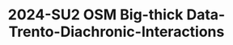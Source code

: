 ---
schema: default
title: 2024-SU2 OSM Big-thick Data-Trento-Diachronic-Interactions
organization: Unitn
notes: The SU2OSM big-thick data integrates the part of SmartUnitn2 (SU2) dataset with the OpenStreetMap (OSM) dataset from Geofabrik. The SU2 dataset contains the personal big-thick data of 158 university students over a period of four weeks, which generates a sequence of personal contexts. We extracted the massive real-world places in Trentino region from OSM dataset, building provides the Reference Context. The generated SU2OSM big-thick data totally represents 104,414 personal contexts of 158 university students, a reference context which contains 147 Trentino places, where 1955 personal contexts are unified in the reference context. We updated the SU2OSM data by adding fake years for dates to facilitate ease of use. Part of the SU2OSM data has been assigned new and more reasonable datatypes.
resources: 
  - name: Codebook
    url: >-
      https://datascientiafoundation.github.io/LivePeople-Documentation/codebooks/2024-OSM-Trento-timediaries.html
    format: html
  - name: Big-Thick Data generation via reference and personal context unification
    url: >-
      https://arxiv.org/abs/2409.05883
    format: PDF
license: >-
  ./../../resources/2023LivePeopleLicense.html
dataset_name: Smart Unitn 2 
location: Trento (Italy)
latitude_map: 46.07
longitude_map: 11.13
start_date: 2018-05-07
end_date: 2018-06-07
dataset_type: Diachronic-Interactions
sensor_type: <a href="https://datascientiafoundation.github.io/LivePeople/datasets/2018-SU2-Trento-Time%20Diaries/"> Timediaries answers </a>
size: 3 MB 
dataset_format: parquet
other_format: csv
number_participants: 158
language: English 
collection_name: SmartUnitn2
project_url: <a href="http://www.smart-society-project.eu/">http://www.smart-society-project.eu/</a>
category:
  - Dataset Bundle
5_stars: 3
publication_date: 2023-04-07
identifier: 002.AAAB.AAA.AC 
request_contact: datadistribution.knowdive@unitn.it
--- 